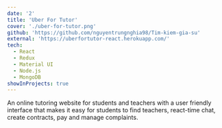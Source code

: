 ```yaml
---
date: '2'
title: 'Uber For Tutor'
cover: './uber-for-tutor.png'
github: 'https://github.com/nguyentrungnghia98/Tim-kiem-gia-su'
external: 'https://uberfortutor-react.herokuapp.com/'
tech:
  - React
  - Redux
  - Material UI
  - Node.js
  - MongoDB
showInProjects: true
---
```


An online tutoring website for students and teachers with a user friendly interface that makes it easy for students to find teachers, react-time chat, create contracts, pay and manage complaints.
